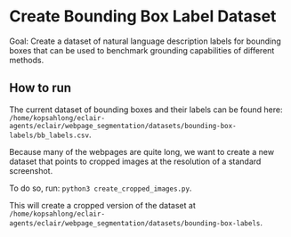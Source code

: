 # Create Bounding Box Label Dataset

Goal: Create a dataset of natural language description labels for bounding boxes that can be used to benchmark grounding capabilities of different methods.

## How to run

The current dataset of bounding boxes and their labels can be found here: `/home/kopsahlong/eclair-agents/eclair/webpage_segmentation/datasets/bounding-box-labels/bb_labels.csv`.

Because many of the webpages are quite long, we want to create a new dataset that points to cropped images at the resolution of a standard screenshot.

To do so, run: `python3 create_cropped_images.py`.

This will create a cropped version of the dataset at `/home/kopsahlong/eclair-agents/eclair/webpage_segmentation/datasets/bounding-box-labels`.